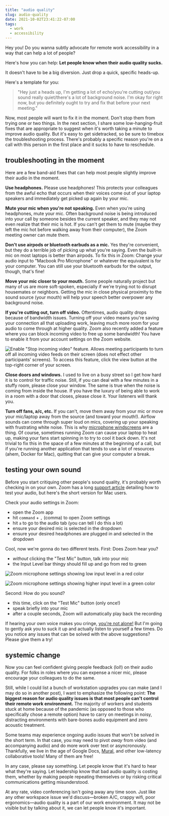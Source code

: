 ```yaml
---
title: "audio quality"
slug: audio-quality
date: 2021-10-02T23:41:22-07:00
tags:
  - work
  - accessibility
---
```


Hey you!
Do you wanna subtly advocate for remote work accessibility
in a way that can help a lot of people?

Here's how you can help:
**Let people know when their audio quality sucks.**

It doesn't have to be a big diversion.
Just drop a quick, specific heads-up.

<!-- more -->

Here's a template for you:

> "Hey just a heads up,
> I'm getting a lot of echo/you're cutting out/you sound really quiet/there's a lot of background noise.
> I'm okay for right now, but you definitely ought to try and fix that before your next meeting."

Now, most people will want to fix it in the moment.
Don't stop them from trying one or two things.
In the next section, I share some low-hanging-fruit fixes that are appropriate to suggest when it's worth taking a minute to improve audio quality.
But it's easy to get sidetracked, so be sure to timebox the troubleshooting process.
There's probably a specific reason you're on a call with this person in the first place and it sucks to have to reschedule.

## troubleshooting in the moment

Here are a few band-aid fixes that can help most people slightly improve their audio in the moment.

**Use headphones.**
Please use headphones!
This protects your colleagues from the awful echo that occurs when
their voices come out of your laptop speakers and immediately get picked up again by your mic.

**Mute your mic when you're not speaking.**
Even when you're using headphones, mute your mic.
Often background noise is being introduced into your call by someone besides the current speaker,
and they may not even realize that their mic is hot.
If you can't get them to mute (maybe they left the mic hot before walking away from their computer),
the Zoom meeting owner can mute them.

**Don't use airpods or bluetooth earbuds as a mic.**
Yes they're convenient, but they do a terrible job of picking up what you're saying.
Even the built-in mic on most laptops is better than airpods.
To fix this in Zoom: Change your audio input to "Macbook Pro Microphone"
or whatever the equivalent is for your computer.
You can still use your bluetooth earbuds for the output, though, that's fine!

**Move your mic closer to your mouth.**
Some people naturally project but many of us are more soft-spoken,
especially if we're trying not to disrupt housemates or neighbors.
Getting the mic in close physical proximity to the sound source (your mouth)
will help your speech better overpower any background noise.

**If you're cutting out, turn off video.**
Oftentimes, audio quality drops because of bandwidth issues.
Turning off your video means you're saving your connection all that uploading work,
leaving much more room for your audio to come through at higher quality.
Zoom also recently added a feature where you can block incoming video to free up some bandwidth!
You have to enable it from your account settings on the Zoom website.

![Enable "Stop incoming video" feature. Allows meeting participants to turn off all incoming video feeds on their screen (does not effect other participants’ screens). To access this feature, click the view button at the top-right corner of your screen.](https://i.imgur.com/7uTCNyb.png)

**Close doors and windows.**
I used to live on a busy street so I get how hard it is to control for traffic noise.
Still, if you can deal with a few minutes in a stuffy room, please close your window.
The same is true when the noise is coming from inside the house.
If you have the luxury of being able to work in a room with a door that closes, please close it.
Your listeners will thank you.

**Turn off fans, a/c, etc.**
If you can't, move them away from your mic or move your mic/laptop away from the source (and toward your mouth!).
Airflow sounds can come through super loud on mics, covering up your speaking with frustrating white noise.
This is why [microphone windscreens](https://en.wikipedia.org/wiki/Microphone#Windscreens) are a thing.
Of course, sometimes running Zoom can cause your laptop to heat up, making your fans start spinning in to try to cool it back down.
It's not trivial to fix this in the space of a few minutes at the beginning of a call,
but if you're running another application that tends to use a lot of resources (ahem, Docker for Mac),
quitting that can give your computer a break.

## testing your own sound

Before you start critiquing other people's sound quality, it's probably worth checking in on your own.
Zoom has a long [support article](https://support.zoom.us/hc/en-us/articles/201362283-Testing-computer-or-device-audio)
detailing how to test your audio, but here's the short version for Mac users.

Check your audio settings in Zoom:

- open the Zoom app
- hit `command` + `,` (comma) to open Zoom settings
- hit `a` to go to the audio tab (you can tell I do this a lot)
- ensure your desired mic is selected in the dropdown
- ensure your desired headphones are plugged in and selected in the dropdown

Cool, now we're gonna do two different tests.
First: Does Zoom hear you?

- _without_ clicking the "Test Mic" button, talk into your mic
- the Input Level bar thingy should fill up and go from red to green

![Zoom microphone settings showing low input level in a red color](https://i.imgur.com/hgnCW8e.png)

![Zoom microphone settings showing higher input level in a green color](https://i.imgur.com/EPzEkkv.png)

Second: How do you sound?

- this time, click on the "Test Mic" button (only once!)
- speak briefly into your mic
- after a couple seconds, Zoom will automatically play back the recording

If hearing your own voice makes you cringe,
[you're not alone!](https://www.theguardian.com/science/2018/jul/12/the-real-reason-the-sound-of-your-own-voice-makes-you-cringe)
But I'm going to gently ask you to suck it up and actually listen to yourself a few times.
Do you notice any issues that can be solved with the above suggestions?
Please give them a try!

## systemic change

Now you can feel confident giving people feedback (lol!) on their audio quality.
For folks in roles where you can expense a nicer mic, please encourage your colleagues to do the same.

Still, while I could list a bunch of workstation upgrades you can make
(and I may do so in another post), I want to emphasize the following point:
**The biggest reason for audio quality issues is that most people can't control their remote work environment.**
The majority of workers and students stuck at home because of the pandemic
(as opposed to those who specifically chose a remote option)
have to carry on meetings in noisy, distracting environments
with bare-bones audio equipment and zero acoustic treatment.

Some teams may experience ongoing audio issues that won't be solved in the short term.
In that case, you may need to pivot _away_ from video (and accompanying audio)
and do more work over text or asyncronously.
Thankfully, we live in the age of Google Docs, [Mural](https://www.mural.co),
and other low-latency collaborative tools!
Many of them are free!

In any case, please say something.
Let people know that it's hard to hear what they're saying.
Let leadership know that bad audio quality is costing them,
whether by making people repeating themselves
or by risking critical communications getting misunderstood.

At any rate, video conferencing isn't going away any time soon.
Just like any other workspace issue we'd discuss—broken A/C, crappy wifi,
poor ergonomics—audio quality is a part of our work environment.
It may not be visible but by talking about it, we can let people know it's important.
